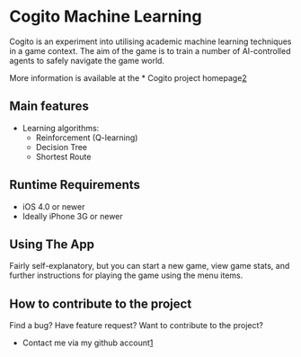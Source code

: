 Cogito Machine Learning
==================

Cogito is an experiment into utilising academic machine learning techniques in a game context. The aim of the game is to train a number of AI-controlled agents to safely navigate the game world.

More information is available at the * Cogito project homepage[2]

Main features
-------------
   * Learning algorithms: 
     * Reinforcement (Q-learning)
     * Decision Tree
     * Shortest Route


Runtime Requirements
--------------------
  * iOS 4.0 or newer
  * Ideally iPhone 3G or newer

Using The App
-----------------------

Fairly self-explanatory, but you can start a new game, view game stats, and further instructions for playing the game using the menu items.

How to contribute to the project
--------------------------------

Find a bug? Have feature request? Want to contribute to the project?

  * Contact me via my github account[1]

[1]: http://www.cogito.taylortom.co.uk "Cogito project homepage"
[2]: http://www.github.com/taylortom "taylortom at github"
